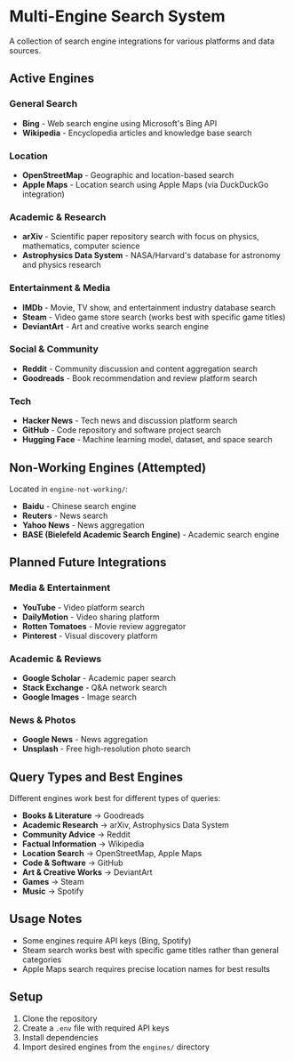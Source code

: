 # Multi-Engine Search System

A collection of search engine integrations for various platforms and data sources.

## Active Engines

### General Search

- **Bing** - Web search engine using Microsoft's Bing API
- **Wikipedia** - Encyclopedia articles and knowledge base search

### Location

- **OpenStreetMap** - Geographic and location-based search
- **Apple Maps** - Location search using Apple Maps (via DuckDuckGo integration)

### Academic & Research

- **arXiv** - Scientific paper repository search with focus on physics, mathematics, computer science
- **Astrophysics Data System** - NASA/Harvard's database for astronomy and physics research

### Entertainment & Media

- **IMDb** - Movie, TV show, and entertainment industry database search
- **Steam** - Video game store search (works best with specific game titles)
- **DeviantArt** - Art and creative works search engine

### Social & Community

- **Reddit** - Community discussion and content aggregation search
- **Goodreads** - Book recommendation and review platform search

### Tech

- **Hacker News** - Tech news and discussion platform search
- **GitHub** - Code repository and software project search
- **Hugging Face** - Machine learning model, dataset, and space search

## Non-Working Engines (Attempted)

Located in `engine-not-working/`:

- **Baidu** - Chinese search engine
- **Reuters** - News search
- **Yahoo News** - News aggregation
- **BASE (Bielefeld Academic Search Engine)** - Academic search engine

## Planned Future Integrations

### Media & Entertainment

- **YouTube** - Video platform search
- **DailyMotion** - Video sharing platform
- **Rotten Tomatoes** - Movie review aggregator
- **Pinterest** - Visual discovery platform

### Academic & Reviews

- **Google Scholar** - Academic paper search
- **Stack Exchange** - Q&A network search
- **Google Images** - Image search

### News & Photos

- **Google News** - News aggregation
- **Unsplash** - Free high-resolution photo search

## Query Types and Best Engines

Different engines work best for different types of queries:

- **Books & Literature** → Goodreads
- **Academic Research** → arXiv, Astrophysics Data System
- **Community Advice** → Reddit
- **Factual Information** → Wikipedia
- **Location Search** → OpenStreetMap, Apple Maps
- **Code & Software** → GitHub
- **Art & Creative Works** → DeviantArt
- **Games** → Steam
- **Music** → Spotify

## Usage Notes

- Some engines require API keys (Bing, Spotify)
- Steam search works best with specific game titles rather than general categories
- Apple Maps search requires precise location names for best results

## Setup

1. Clone the repository
2. Create a `.env` file with required API keys
3. Install dependencies
4. Import desired engines from the `engines/` directory
